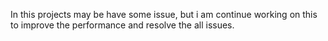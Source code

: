 In this projects may be have some issue, but i am continue working on this to improve the performance and resolve the all issues.
